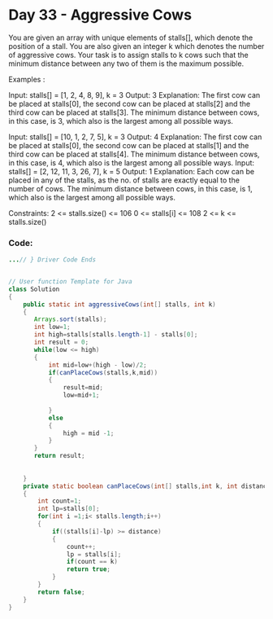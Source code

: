 # Day 33 - Aggressive Cows

You are given an array with unique elements of stalls[], which denote the position of a stall. You are also given an integer k which denotes the number of aggressive cows. Your task is to assign stalls to k cows such that the minimum distance between any two of them is the maximum possible.

Examples :

Input: stalls[] = [1, 2, 4, 8, 9], k = 3
Output: 3
Explanation: The first cow can be placed at stalls[0], 
the second cow can be placed at stalls[2] and 
the third cow can be placed at stalls[3]. 
The minimum distance between cows, in this case, is 3, which also is the largest among all possible ways.

Input: stalls[] = [10, 1, 2, 7, 5], k = 3
Output: 4
Explanation: The first cow can be placed at stalls[0],
the second cow can be placed at stalls[1] and
the third cow can be placed at stalls[4].
The minimum distance between cows, in this case, is 4, which also is the largest among all possible ways.
Input: stalls[] = [2, 12, 11, 3, 26, 7], k = 5
Output: 1
Explanation: Each cow can be placed in any of the stalls, as the no. of stalls are exactly equal to the number of cows.
The minimum distance between cows, in this case, is 1, which also is the largest among all possible ways.

Constraints:
2 <= stalls.size() <= 106
0 <= stalls[i] <= 108
2 <= k <= stalls.size()

### Code:
```java
...// } Driver Code Ends


// User function Template for Java
class Solution
{
    public static int aggressiveCows(int[] stalls, int k) 
    {
       Arrays.sort(stalls);
       int low=1;
       int high=stalls[stalls.length-1] - stalls[0];
       int result = 0;
       while(low <= high)
       {
           int mid=low+(high - low)/2;
           if(canPlaceCows(stalls,k,mid))
           {
               result=mid;
               low=mid+1;
               
           }
           else
           {
               high = mid -1;
           }
       }
       return result;
       
        
    }
    private static boolean canPlaceCows(int[] stalls,int k, int distance)
    {
        int count=1;
        int lp=stalls[0];
        for(int i =1;i< stalls.length;i++)
        {
            if((stalls[i]-lp) >= distance)
            {
                count++;
                lp = stalls[i];
                if(count == k)
                return true;
            }
        }
        return false;
    }
}
```
